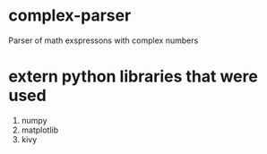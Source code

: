 # complex-parser
Parser of math exspressons with complex numbers

# extern python libraries that were used
  1) numpy
  2) matplotlib
  3) kivy
